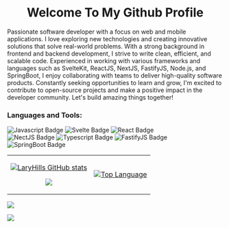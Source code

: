 <!-- - 👋 Hi, I’m @laryhills
- 👀 I’m interested in SvelteKit, React JS, Node JS , Python , PHP, GraphQL
- 🌱 I’m currently learning ReactNative, Blockchain
- 💞️ I’m looking to collaborate on Web Dev and other projects
- 📫 contact me via email - hilaryokoh@gmail.com , on facebook  -->

<h1 align="center">Welcome To My Github Profile</h1>

<p>
  Passionate software developer with a focus on web and mobile applications. I love exploring new technologies and creating innovative solutions that solve real-world problems. With a strong background in frontend and backend development, I strive to write clean, efficient, and scalable code. Experienced in working with various frameworks and languages such as SvelteKit, ReactJS, NextJS, FastifyJS,  Node.js, and SpringBoot, I enjoy collaborating with teams to deliver high-quality software products. Constantly seeking opportunities to learn and grow, I'm excited to contribute to open-source projects and make a positive impact in the developer community. Let's build amazing things together!
  </p>



<div>
 <h3>Languages and Tools:</h3>

![Javascript Badge](https://img.shields.io/badge/-Javascript-F0DB4F?style=for-the-badge&labelColor=black&logo=javascript&logoColor=F0DB4F)
![Svelte Badge](https://img.shields.io/badge/SvelteKit-FF3E00?style=for-the-badge&logo=Svelte&logoColor=white)
![React Badge](https://img.shields.io/badge/-React-61DBFB?style=for-the-badge&labelColor=black&logo=react&logoColor=61DBFB)  
![NectJS Badge](https://img.shields.io/badge/next.js-000000?style=for-the-badge&logo=nextdotjs&logoColor=white)
![Typescript Badge](https://img.shields.io/badge/-typescript-3178C6?style=for-the-badge&labelColor=black&logo=typescript&logoColor=3178C6)
![FastifyJS Badge](https://img.shields.io/badge/fastify-202020?style=for-the-badge&logo=fastify&logoColor=white)
![SpringBoot Badge](https://img.shields.io/badge/Spring_Boot-F2F4F9?style=for-the-badge&logo=spring-boot)
 



<table>
<tr>
 <td>
<p align='center'>
<a href="http://www.github.com/laryhills"><img src="https://github-readme-stats-snowy-nu.vercel.app/api?username=laryhills&theme=algolia&show_icons=true" alt="LaryHills GitHub stats" /></a>
</p>
 <p align='center'>
 <a href="http://www.github.com/laryhills"><img src="https://github-readme-streak-stats.herokuapp.com/?user=laryhills&stroke=facc15&background=000000&ring=facc15&fire=facc15&currStreakNum=facc15&currStreakLabel=facc15&sideNums=facc15&sideLabels=facc15&dates=facc15&hide_border=true" /></a>
 </p>



 </td>


 <td>
  <a href="https://github.com/laryhills" align="left"><img src="https://github-readme-stats-snowy-nu.vercel.app/api/top-langs/?username=laryhills&size_weight=0.5&count_weight=0.5&langs_count=12&title_color=facc15&text_color=facc15&icon_color=f97316&bg_color=000000&hide_border=true&locale=en&custom_title=Top%20%Languages" alt="Top Language" /></a>
   

 </td>
</tr>
</table>



[![](https://raw.githubusercontent.com/laryhills/github-profile-summary/master/profile-summary-card-output/github_dark/0-profile-details.svg)](https://github.com/vn7n24fzkq/github-profile-summary-cards)





<!-- [![Ashutosh's github activity graph](https://activity-graph.herokuapp.com/graph?username=lekan1&theme=react-dark)](https://github.com/ashutosh00710/github-readme-activity-graph) -->
![](./profile-3d-contrib/profile-night-green.svg)


<!-- <div align='center'>
 <h3> Profile Visit 🙈 </h3>

![visitors](https://komarev.com/ghpvc/?username=laryhills)
</div>
 -->
<!---
laryhills/laryhills is a ✨ special ✨ repository because its `README.md` (this file) appears on your GitHub profile.
You can click the Preview link to take a look at your changes.
--->
